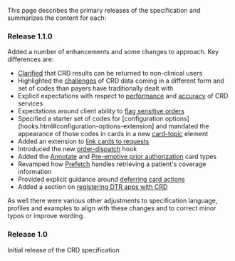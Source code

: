 This page describes the primary releases of the specification and summarizes the content for each:

### Release 1.1.0
Added a number of enhancements and some changes to approach.  Key differences are:

* [Clarified](background.html#users) that CRD results can be returned to non-clinical users
* Highlighted the [challenges](background.html#impact-on-payer-processes) of CRD data coming in a different form and set of codes than payers have traditionally dealt with
* Explicit expectations with respect to [performance](hooks.html#performance) and [accuracy](hooks.html#accuracy) of CRD services
* Expectations around client ability to [flag sensitive orders](hooks.html#appropriate-use-of-hooks)
* Specified a starter set of codes for [configuration options](hooks.html#configuration-options-extension] and mandated the appearance of those codes in cards in a new [card-topic](hooks.html#general-guidance) element
* Added an extension to [link cards to requests](hooks.html#linking-cards-to-requests)
* Introduced the new [order-dispatch](hooks.html#order-dispatch) hook
* Added the [Annotate](hooks.html#annotate) and [Pre-emptive prior authorization](hooks.html#pre-emptive-prior-authorization) card types
* Revamped how [Prefetch](hooks.html#prefetch) handles retrieving a patient's coverage information
* Provided explicit guidance around [deferring card actions](hooks.html#deferring-card-actions)
* Added a section on [registering DTR apps with CRD](hooks.html#registering-dtr-apps-with-crd)

As well there were various other adjustments to specification language, profiles and examples to align with these changes and to correct minor typos or improve wording.

### Release 1.0
Initial release of the CRD specification